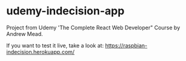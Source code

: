 # udemy-indecision-app

Project from Udemy 'The Complete React Web Developer" Course by Andrew Mead.

If you want to test it live, take a look at: https://raspbian-indecision.herokuapp.com/